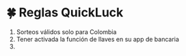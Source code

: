 # 🍀 Reglas QuickLuck

1. Sorteos válidos solo para Colombia
2. Tener activada la función de llaves en su app de bancaria
3. 
